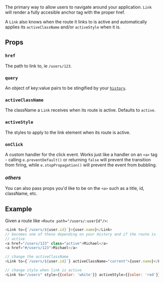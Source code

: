 The primary way to allow users to navigate around your application.
`Link` will render a fully accesible anchor tag with the proper href.

A `Link` also knows when the route it links to is active and automatically
applies its `activeClassName` and/or `activeStyle` when it is.

Props
-----

### `href`

The path to link to, ie `/users/123`.

### `query`

An object of key:value pairs to be stingified by your
[`history`][History].

### `activeClassName`

The className a `Link` receives when its route is active. Defaults to `active`.

### `activeStyle`

The styles to apply to the link element when its route is active.

### `onClick`

A custom handler for the click event. Works just like a handler on an `<a>`
tag - calling `e.preventDefault()` or returning `false` will prevent the
transition from firing, while `e.stopPropagation()` will prevent the event
from bubbling.

### *others*

You can also pass props you'd like to be on the `<a>` such as a title, id, className, etc.

Example
-------

Given a route like `<Route path="/users/:userId"/>`:

```js
<Link to={`/users/${user.id}`}>{user.name}</Link>
// becomes one of these depending on your History and if the route is
// active
<a href="/users/123" class="active">Michael</a>
<a href="#/users/123">Michael</a>

// change the activeClassName
<Link to={`/users/${user.id}`} activeClassName="current">{user.name}</Link>

// change style when link is active
<Link to="/users" style={{color: 'white'}} activeStyle={{color: 'red'}}>Users</Link>
```


  [History]:#TODO
